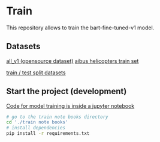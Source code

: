 # Train

This repository allows to train the bart-fine-tuned-v1 model.

## Datasets

[all_v1 (opensource dataset)](./datasets/train%20datasets/all_v1.json)
[aibus helicopters train set](./datasets/train%20datasets/airbus_helicopters_train_set.json)

[train / test split datasets](./datasets/test%20split%20datasets/)

## Start the project (development)

[Code for model training is inside a jupyter notebook](./train%20note%20books/fine%20tune%20bart.ipynb)

```bash
# go to the train note books directory
cd './train note books'
# install dependencies
pip install -r requirements.txt
```
